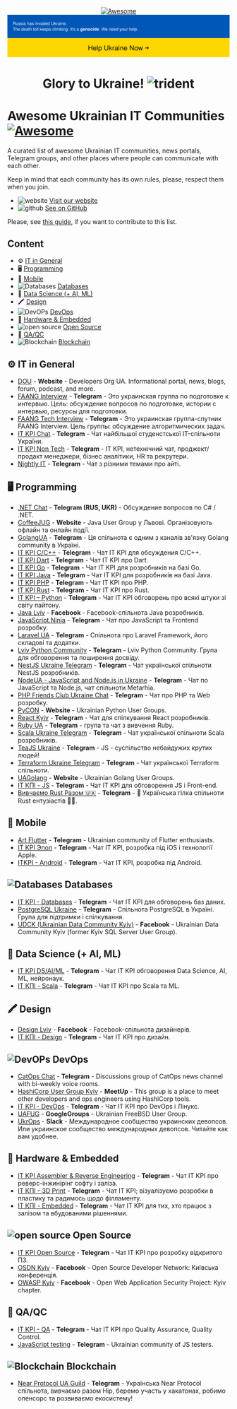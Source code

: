 <div align="center">
	<a href="https://vshymanskyy.github.io/StandWithUkraine">
		<img width="500" height="350" src="https://raw.githubusercontent.com/sindresorhus/awesome/main/media/logo-ua.svg" alt="Awesome">
		<img src="https://raw.githubusercontent.com/vshymanskyy/StandWithUkraine/main/banner2-direct.svg">
	</a>
    <div>
        <h1>
            Glory to Ukraine! <img src="https://upload.wikimedia.org/wikipedia/commons/thumb/9/95/Lesser_Coat_of_Arms_of_Ukraine.svg/1024px-Lesser_Coat_of_Arms_of_Ukraine.svg.png" width="20" alt="trident"/>
        </h1>
    </div>
</div>

# Awesome Ukrainian IT Communities [![Awesome](https://awesome.re/badge-flat2.svg)](https://awesome.re)

A curated list of awesome Ukrainian IT communities, news portals, Telegram groups, and other places where people can communicate with each other.

Keep in mind that each community has its own rules, please, respect them when you join.

- <img src="https://github.com/buildkite/emojis/raw/main/img-buildkite-64/firefox.png" width="20" height="20" alt="website"/> [Visit our website](https://awesome-it.in.ua/)
- <img src="https://github.com/buildkite/emojis/raw/main/img-buildkite-64/github.png" width="20" height="20" alt="github"/> [See on GitHub](https://github.com/grem11n/awesome-it-communities-ua)

Please, see [this guide](CONTRIBUTING.md), if you want to contribute to this list.

## Content

- ⚙️ [IT in General](#it-in-general)
- 🖥️ [Programming](#programming)
- 📱 [Mobile](#mobile)
- <img src="https://github.com/buildkite/emojis/raw/main/img-buildkite-64/database.png" width="20" height="20" alt="Databases"/> [Databases](#databases)
- 🔬 [Data Science (+ AI, ML)](#data-science--ai-ml)
- 🖍️ [Design](#design)
- <img src="https://github.com/buildkite/emojis/raw/main/img-buildkite-64/kubernetes.png" width="20" height="20" alt="DevOPs"/> [DevOps](#devops)
- 🤖 [Hardware & Embedded](#hardware--embedded)
- <img src="https://github.com/buildkite/emojis/raw/main/img-buildkite-64/linux.png" width="20" height="20" alt="open source"/> [Open Source](#open-source)
- 🐞 [QA/QC](#qaqc)
- <img src="https://upload.wikimedia.org/wikipedia/commons/4/46/Bitcoin.svg" width="20" height="20" alt="Blockchain"/> [Blockchain](#blockchain)

## ⚙️ IT in General

- [DOU](https://dou.ua/) - **Website** - Developers Org UA. Informational portal, news, blogs, forum, podcast, and more.
- [FAANG Interview](https://t.me/FaangInterview) - **Telegram** - Это украинская группа по подготовке к интервью. Цель: обсуждение вопросов по подготовке, истории c интервью, ресурсы для подготовки.
- [FAANG Tech Interview](https://t.me/FaangTechInterview) - **Telegram** - Это украинская группа-спутник FAANG Interview. Цель группы: обсуждение алгоритмических задач.
- [IT KPI Chat](https://t.me/itkpi_flood) - **Telegram** - Чат найбільшої студенстської IT-спільноти України.
- [IT KPI Non Tech](https://t.me/itkpi_non_tech) - **Telegram** - IT KPI, нетехнічний чат, проджект/продакт менеджери, бізнес аналітики, HR та рекрутери.
- [Nightly IT](https://t.me/itcrowdua) - **Telegram** - Чат з різними темами про айті.

## 🖥️ Programming

- [.NET Chat](https://t.me/dotnet_chat) - **Telegram (RUS, UKR)** - Обсуждение вопросов по C# / .NET.
- [CoffeeJUG](https://www.coffeejug.org/) - **Website** - Java User Group у Львові. Організовують офлайн та онлайн події.
- [GolangUA](https://t.me/golang_ua_official) - **Telegram** - Ця спільнота є одним з каналів зв'язку Golang community в Україні.
- [IT KPI C/C++](https://t.me/itkpi_cpp) - **Telegram** - Чат IT KPI для обсуждения С/С++.
- [IT KPI Dart](https://t.me/dart_itkpi) - **Telegram** - Чат ІТ KPI про Dart.
- [IT KPI Go](https://t.me/itkpi_go) - **Telegram** - Чат IT KPI для розробників на базі Go.
- [IT KPI Java](https://t.me/itkpi_java) - **Telegram** - Чат IT KPI для розробників на базі Java.
- [IT KPI PHP](https://t.me/itkpi_php) - **Telegram** - Чат ІТ KPI про PHP.
- [IT KPI Rust](https://t.me/itkpi_rust) - **Telegram** - Чат ІТ KPI про Rust.
- [IT KPI – Python](https://t.me/itkpi_python) - **Telegram** - Чат IT KPI обговорень про всякі штуки зі світу пайтону.
- [Java Lviv](https://www.facebook.com/groups/jug.lviv/) - **Facebook** - Facebook-спільнота Java розробників.
- [JavaScript.Ninja](https://t.me/javascript_ninja) - **Telegram** - Чат про JavaScript та Frontend розробку.
- [Laravel UA](https://t.me/laravel_ua) - **Telegram** - Спільнота про Laravel Framework, його складові та додатки.
- [Lviv Python Community](https://t.me/lviv_python_community) - **Telegram** - Lviv Python Community. Група для обговорення та поширення досвіду.
- [NestJS Ukraine Telegram](https://t.me/nest_ukraine) - **Telegram** - Чат української спільноти NestJS розробників.
- [NodeUA - JavaScript and Node.js in Ukraine](https://t.me/nodeua) - **Telegram** - Чат по JavaScript та Node.js, чат спільноти Metarhia.
- [PHP Friends Club Ukraine Chat](https://t.me/phpfriendsclub_chat) - **Telegram** - Чат про PHP та Web розробку.
- [PyCON](https://www.meetup.com/uapycon/) - **Website** - Ukrainian Python User Groups.
- [React Kyiv](https://t.me/reactkyiv) - **Telegram** - Чат для спілкування React розробників.
- [Ruby UA](https://t.me/ruby4you) - **Telegram** - група та чат з вивчення Ruby.
- [Scala Ukraine Telegram](https://t.me/scala_ukraine) - **Telegram** - Чат української спільноти Scala розробників.
- [TeaJS Ukraine](https://t.me/teajsukraine) - **Telegram** - JS - суспільство небайдужих крутих людей!
- [Terraform Ukraine Telegram](https://t.me/terraform_ukraine) - **Telegram** - Чат української Terraform спільноти.
- [UAGolang](https://www.meetup.com/uagolang/) - **Website** - Ukrainian Golang User Groups.
- [ІТ КПІ - JS](https://t.me/itkpi_js) - **Telegram** - Чат ІТ KPI для обговорення JS і Front-end.
- [Вивчаємо Rust Разом 🇺🇦](https://t.me/rustlang_ua) - **Telegram** - 🦀 Українська гілка спільноти Rust ентузіастів 💙💛.

## 📱 Mobile

- [Art Flutter](https://t.me/artflutter) - **Telegram** - Ukrainian community of Flutter enthusiasts.
- [IT KPI Эпол](https://t.me/itkpi_ios) - **Telegram** - Чат ІТ KPI, розробка під іOS і технології Apple.
- [ITKPI - Android](https://t.me/itkpi_android) - **Telegram** - Чат ІТ KPI, розробка під Android.

## <img src="https://github.com/buildkite/emojis/raw/main/img-buildkite-64/database.png" width="20" height="20" alt="Databases"/> Databases

- [IT KPI - Databases](https://t.me/itkpi_db) - **Telegram** - Чат IT KPI для обговорень баз даних.
- [PostgreSQL Ukraine](https://t.me/PostgresUkraine) - **Telegram** - Спільнота PostgreSQL в Україні. Група для підтримки і спілкування.
- [UDCK (Ukrainian Data Community Kyiv)](https://www.facebook.com/groups/kssug/) - **Facebook** - Ukrainian Data Community Kyiv (former Kyiv SQL Server User Group).

## 🔬 Data Science (+ AI, ML)

- [IT KPI DS/AI/ML](https://t.me/itkpi_ds) - **Telegram** - Чат IT KPI обговорення Data Science, AI, ML, нейронаук.
- [ІТ КПІ - Scala](https://t.me/itkpi_scala) - **Telegram** - Чат ІТ KPI про Scala та ML.

## 🖍️ Design

- [Design Lviv](https://www.facebook.com/groups/272786659415583) - **Facebook** - Facebook-спільнота дизайнерів.
- [ІТ КПІ - Design](https://t.me/itkpi_design) - **Telegram** - Чат ІТ KPI про дизайн.

## <img src="https://github.com/buildkite/emojis/raw/main/img-buildkite-64/kubernetes.png" width="20" height="20" alt="DevOPs"/> DevOps

- [CatOps Chat](https://t.me/catops_chat) - **Telegram** - Discussions group of CatOps news channel with bi-weekly voice rooms.
- [HashiCorp User Group Kyiv](https://www.meetup.com/Kyiv-HashiCorp-User-Group/) - **MeetUp** - This group is a place to meet other developers and ops engineers using HashiCorp tools.
- [IT KPI - DevOps](https://t.me/itkpi_devops) - **Telegram** - Чат ІТ KPI про DevOps і Лінукс.
- [UAFUG](https://groups.google.com/g/uafug) - **GoogleGroups** - Ukrainian FreeBSD User Group.
- [UkrOps](https://ukrops.club/) - **Slack** - Международное сообщество украинских девопсов. Или украинское сообщество международных девопсов. Читайте как вам удобнее.

## 🤖 Hardware & Embedded

- [IT KPI Assembler & Reverse Engineering](https://t.me/itkpi_reveng) - **Telegram** - Чат ІТ KPI про реверс-інжинірінг софту і заліза.
- [IT КПІ - 3D Print](https://t.me/itkpi_3dprint) - **Telegram** - Чат ІТ KPI; візуалізуємо розробки в пластику та радимось щодо філламенту.
- [ІТ КПІ - Embedded](https://t.me/itkpi_embedded) - **Telegram** - Чат ІТ KPI для тих, хто працює з залізом та вбудованими рішеннями.

## <img src="https://github.com/buildkite/emojis/raw/main/img-buildkite-64/linux.png" width="20" height="20" alt="open source"/> Open Source

- [IT KPI Open Source](https://t.me/itkpi_open_source) - **Telegram** - Чат ІТ KPI про розробку відкритого ПЗ.
- [OSDN Kyiv](https://www.facebook.com/osdn.kiev) - **Facebook** - Open Source Developer Network: Київська конференція.
- [OWASP Kyiv](https://www.facebook.com/owaspkyiv) - **Facebook** - Open Web Application Security Project: Kyiv chapter.

## 🐞 QA/QC

- [IT KPI - QA](https://t.me/itkpi_qa) - **Telegram** - Чат ІТ KPI про Quality Assurance, Quality Control.
- [JavaScript testing](https://t.me/js_for_testing) - **Telegram** - Ukrainian community of JS testers.

## <img src="https://upload.wikimedia.org/wikipedia/commons/4/46/Bitcoin.svg" width="20" height="20" alt="Blockchain"/> Blockchain

- [Near Protocol UA Guild](https://t.me/nearprotocolua) - **Telegram** - Українська Near Protocol спільнота, вивчаємо разом Нір, беремо участь у хакатонах, робимо опенсорс та розвиваємо екосистему!
